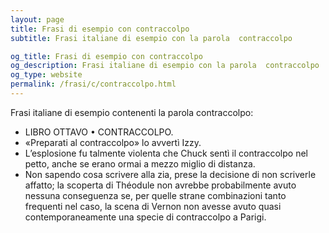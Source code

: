 ```yaml
---
layout: page
title: Frasi di esempio con contraccolpo 
subtitle: Frasi italiane di esempio con la parola  contraccolpo

og_title: Frasi di esempio con contraccolpo 
og_description: Frasi italiane di esempio con la parola  contraccolpo
og_type: website
permalink: /frasi/c/contraccolpo.html
---
```


Frasi italiane di esempio contenenti la parola contraccolpo:


- LIBRO OTTAVO • CONTRACCOLPO.
- «Preparati al contraccolpo» lo avvertì Izzy.
- L’esplosione fu talmente violenta che Chuck sentì il contraccolpo nel petto, anche se erano ormai a mezzo miglio di distanza.
- Non sapendo cosa scrivere alla zia, prese la decisione di non scriverle affatto; la scoperta di Théodule non avrebbe probabilmente avuto nessuna conseguenza se, per quelle strane combinazioni tanto frequenti nel caso, la scena di Vernon non avesse avuto quasi contemporaneamente una specie di contraccolpo a Parigi.
